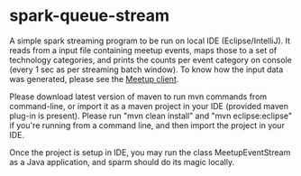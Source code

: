spark-queue-stream
==================

A simple spark streaming program to be run on local IDE (Eclipse/IntelliJ). It reads from a input file containing meetup events, maps those to a set of technology categories, and prints the counts per event category on console (every 1 sec as per streaming batch window). To know how the input data was generated, please see the [Meetup client](https://github.com/abhinavg6/Simple-Meetup-Client).

Please download latest version of maven to run mvn commands from command-line, or import it as a maven project in your IDE (provided maven plug-in is present). Please run "mvn clean install" and "mvn eclipse:eclipse" if you're running from a command line, and then import the project in your IDE.

Once the project is setup in IDE, you may run the class MeetupEventStream as a Java application, and sparm should do its magic locally.
